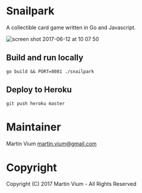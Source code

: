 # Snailpark

A collectible card game written in Go and Javascript.

![screen shot 2017-06-12 at 10 07 50](https://user-images.githubusercontent.com/142239/27024486-0a376128-4f57-11e7-8b63-c04522c6f3ed.png)

## Build and run locally

    go build && PORT=8081 ./snailpark

## Deploy to Heroku

    git push heroku master

# Maintainer

Martin Vium <martin.vium@gmail.com>

# Copyright

Copyright (C) 2017 Martin Vium - All Rights Reserved
